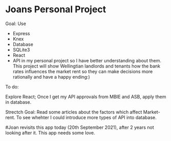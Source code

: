 # Joans Personal Project

Goal:
Use
 - Express
 - Knex
 - Database
 - SQLite3
 - React
 - API
 in my personal project so I have better understanding about them. This project will show Wellingtian landlords and tenants how the bank rates influences the market rent so they can make decisions more rationally and have a happy ending:) 

To do:

Explore React;
Once I get my API approvals from MBIE and ASB, apply them in database.

Strectch Goal:
Read some articles about the factors which affect Market-rent. To see whehter I could introduce more types of API into database. 

#Joan revisits this app today (20th September 2021), after 2 years not looking after it. This app needs some love.
